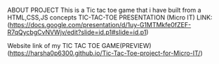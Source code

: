 ABOUT PROJECT
This is a Tic tac toe game that i have built from a HTML,CSS,JS concepts 
TIC-TAC-TOE PRESENTATION (Micro IT) LINK:
(https://docs.google.com/presentation/d/1uy-G1MTMkfe0fZEF-R7qQycbgCvNVWjv/edit?slide=id.p1#slide=id.p1)

Website link of my TIC TAC TOE GAME(PREVIEW)
(https://harsha0p6300.github.io/Tic-Tac-Toe-project-for-Micro-IT/)
